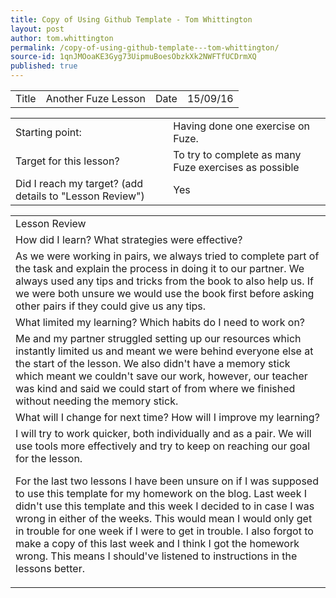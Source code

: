 ```yaml
---
title: Copy of Using Github Template - Tom Whittington
layout: post
author: tom.whittington
permalink: /copy-of-using-github-template---tom-whittington/
source-id: 1qnJMOoaKE3Gyg73UipmuBoesObzkXk2NWFTfUCDrmXQ
published: true
---
```

<table>
  <tr>
    <td>Title</td>
    <td>Another Fuze Lesson</td>
    <td>Date</td>
    <td>15/09/16</td>
  </tr>
</table>


<table>
  <tr>
    <td>Starting point:</td>
    <td>Having done one exercise on Fuze.</td>
  </tr>
  <tr>
    <td>Target for this lesson?</td>
    <td>To try to complete as many Fuze exercises as possible </td>
  </tr>
  <tr>
    <td>Did I reach my target? 
(add details to "Lesson Review")</td>
    <td>Yes</td>
  </tr>
</table>


<table>
  <tr>
    <td>Lesson Review</td>
  </tr>
  <tr>
    <td>How did I learn? What strategies were effective? </td>
  </tr>
  <tr>
    <td>As we were working in pairs, we always tried to complete part of the task and explain the process in doing it to our partner. We always used any tips and tricks from the book to also help us. If we were both unsure we would use the book first before asking other pairs if they could give us any tips.</td>
  </tr>
  <tr>
    <td>What limited my learning? Which habits do I need to work on? </td>
  </tr>
  <tr>
    <td>Me and my partner struggled setting up our resources which instantly limited us and meant we were behind everyone else at the start of the lesson. We also didn't have a memory stick which meant we couldn't save our work, however, our teacher was kind and said we could start of from where we finished without needing the memory stick.</td>
  </tr>
  <tr>
    <td>What will I change for next time? How will I improve my learning?</td>
  </tr>
  <tr>
    <td>I will try to work quicker, both individually and as a pair. We will use tools more effectively and try to keep on reaching our goal for the lesson. 

For the last two lessons I have been unsure on if I was supposed to use this template for my homework on the blog. Last week I didn't use this template and this week I decided to in case I was wrong in either of the weeks. This would mean I would only get in trouble for one week if I were to get in trouble. I also forgot to make a copy of this last week and I think I got the homework wrong. This means I should've listened to instructions in the lessons better.</td>
  </tr>
</table>


